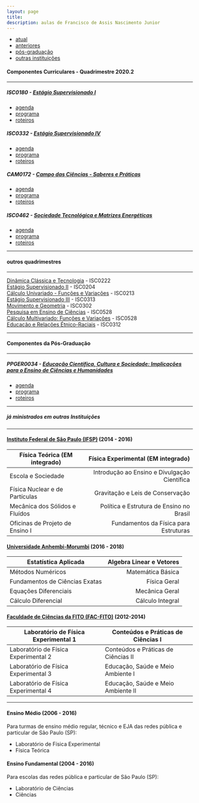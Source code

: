 ```yaml
---
layout: page
title:
description: aulas de Francisco de Assis Nascimento Junior
---
```


<div class="navbar">
    <div class="navbar-inner">
        <ul class="nav">
            <li><a href="#current">atual</a></li>
            <li><a href="#old">anteriores</a></li>
            <li><a href="#shortcourses">pós-graduação</a></li>
            <li><a href="#misc">outras instituições</a></li>
        </ul>
    </div>
</div>


#### <a name="current"></a>Componentes Curriculares - Quadrimestre 2020.2

---

##### ISC0180 - [Estágio Supervisionado I](https://itxesco.github.io/aulas/ISC0180/index.html)

- [agenda](https://itxesco.github.io/aulas/ISC0180/agenda.html)
- [programa](https://itxesco.github.io/aulas/ISC0180/programa.html)
- [roteiros](https://itxesco.github.io/aulas/ISC0180/roteiros.html)

##### ISC0332 - [Estágio Supervisionado IV](https://itxesco.github.io/aulas/ISC0332/index.html)

- [agenda](https://itxesco.github.io/aulas/ISC0332/agenda.html)
- [programa](https://itxesco.github.io/aulas/ISC0332/programa.html)
- [roteiros](https://itxesco.github.io/aulas/ISC0332/roteiros.html)

##### CAM0172 - [Campo das Ciências - Saberes e Práticas](https://itxesco.github.io/aulas/CAM0172/index.html)

- [agenda](https://itxesco.github.io/aulas/CAM0172/agenda.html)
- [programa](https://itxesco.github.io/aulas/CAM0172/programa.html)
- [roteiros](https://itxesco.github.io/aulas/CAM0172/roteiros.html)


##### ISC0462 - [Sociedade Tecnológica e Matrizes Energéticas](https://itxesco.github.io/aulas/ISC0462/index.html)

- [agenda](https://itxesco.github.io/aulas/ISC0462/agenda.html)
- [programa](https://itxesco.github.io/aulas/ISC0462/programa.html)
- [roteiros](https://itxesco.github.io/aulas/ISC0462/roteiros.html)

---

#### <a name="old"></a>outros quadrimestres

---


[Dinâmica Clássica e Tecnologia](https://itxesco.github.io/aulas/ISC0222/index.html) - ISC0222  
[Estágio Supervisionado II](https://itxesco.github.io/aulas/ISC0204/index.html) - ISC0204  
[Cálculo Univariado - Funções e Variações](https://itxesco.github.io/aulas/ISC0213/index.html) - ISC0213  
[Estágio Supervisionado III](https://itxesco.github.io/aulas/ISC0313/index.html) - ISC0313  
[Movimento e Geometria](https://itxesco.github.io/aulas/ISC0302/index.html) - ISC0302  
[Pesquisa em Ensino de Ciências](https://itxesco.github.io/aulas/ISC0528/index.html) - ISC0528  
[Cálculo Multivariado: Funções e Variações](https://itxesco.github.io/aulas/ISC0221/index.html) - ISC0528  
[Educação e Relações Étnico-Raciais](https://itxesco.github.io/aulas/ISC0312/index.html) - ISC0312  


---

#### <a name="misc"></a>Componentes da Pós-Graduação

---

##### PPGER0034 - [Educação Científica, Cultura e Sociedade: Implicações para o Ensino de Ciências e Humanidades](https://itxesco.github.io/aulas/PPGER0034/index.html)

- [agenda](https://itxesco.github.io/aulas/PPGER0034/agenda.html)
- [programa](https://itxesco.github.io/aulas/PPGER0034/programa.html)
- [roteiros](https://itxesco.github.io/aulas/PPGER0034/roteiros.html)

---
##### <a name="shortcourses"></a> já ministrados em outras Instituições

---

#### [Instituto Federal de São Paulo (IFSP)](https://spo.ifsp.edu.br) (2014 - 2016)

Física Teórica (EM integrado) |  Física Experimental (EM integrado)
---|---:
Escola e Sociedade | Introdução ao Ensino e Divulgação Científica
Física Nuclear e de Partículas | Gravitação e Leis de Conservação
Mecânica dos Sólidos e Fluídos | Política e Estrutura de Ensino no Brasil
Oficinas de Projeto de Ensino I |Fundamentos da Física para Estruturas

#### [Universidade Anhembi-Morumbi](https://portal.anhembi.br/escolas/engenharia-e-tecnologia/) (2016 - 2018)


Estatística Aplicada | Algebra Linear e Vetores
---|---:
Métodos Numéricos | Matemática Básica
Fundamentos de Ciências Exatas | Física Geral
Equações Diferenciais | Mecânica Geral
Cálculo Diferencial | Cálculo Integral

#### [Faculdade de Ciências da FITO (FAC-FITO)](http://fito.edu.br) (2012-2014)

Laboratório de Física Experimental 1 | Conteúdos e Práticas de Ciências I
--|--
Laboratório de Física Experimental 2 | Conteúdos e Práticas de Ciências II
Laboratório de Física Experimental 3 | Educação, Saúde e Meio Ambiente I
Laboratório de Física Experimental 4 | Educação, Saúde e Meio Ambiente II


---  
#### Ensino Médio (2006 - 2016)

Para turmas de ensino médio regular, técnico e EJA das redes pública e particular de São Paulo (SP):

- Laboratório de Física Experimental
- Física Teórica


#### Ensino Fundamental (2004 - 2016)

Para escolas das redes pública e particular de São Paulo (SP):

- Laboratório de Ciências
- Ciências  
